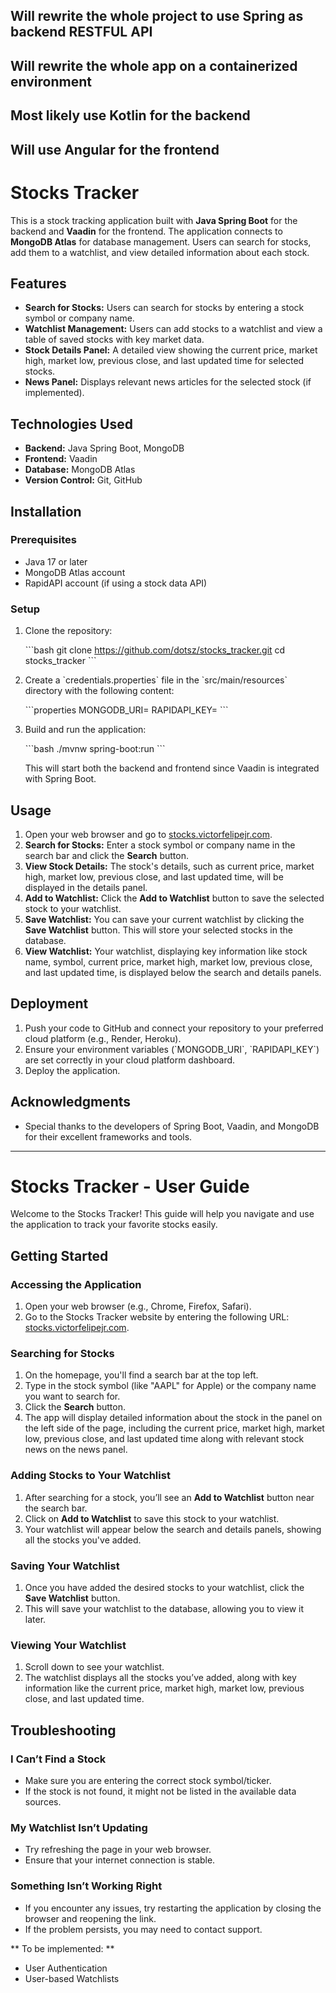 ## Will rewrite the whole project to use Spring as backend RESTFUL API
## Will rewrite the whole app on a containerized environment
## Most likely use Kotlin for the backend
## Will use Angular for the frontend


# Stocks Tracker

This is a stock tracking application built with **Java Spring Boot** for the backend and **Vaadin** for the frontend. The application connects to **MongoDB Atlas** for database management. Users can search for stocks, add them to a watchlist, and view detailed information about each stock.

## Features

- **Search for Stocks:** Users can search for stocks by entering a stock symbol or company name.
- **Watchlist Management:** Users can add stocks to a watchlist and view a table of saved stocks with key market data.
- **Stock Details Panel:** A detailed view showing the current price, market high, market low, previous close, and last updated time for selected stocks.
- **News Panel:** Displays relevant news articles for the selected stock (if implemented).

## Technologies Used

- **Backend:** Java Spring Boot, MongoDB
- **Frontend:** Vaadin
- **Database:** MongoDB Atlas
- **Version Control:** Git, GitHub

## Installation

### Prerequisites

- Java 17 or later
- MongoDB Atlas account
- RapidAPI account (if using a stock data API)

### Setup

1. Clone the repository:

   \`\`\`bash
   git clone https://github.com/dotsz/stocks_tracker.git
   cd stocks_tracker
   \`\`\`

2. Create a \`credentials.properties\` file in the \`src/main/resources\` directory with the following content:

   \`\`\`properties
   MONGODB_URI=<Your MongoDB Atlas URI>
   RAPIDAPI_KEY=<Your RapidAPI Key>
   \`\`\`

3. Build and run the application:

   \`\`\`bash
   ./mvnw spring-boot:run
   \`\`\`

   This will start both the backend and frontend since Vaadin is integrated with Spring Boot.

## Usage

1. Open your web browser and go to [stocks.victorfelipejr.com](http://stocks.victorfelipejr.com).
2. **Search for Stocks:** Enter a stock symbol or company name in the search bar and click the **Search** button.
3. **View Stock Details:** The stock's details, such as current price, market high, market low, previous close, and last updated time, will be displayed in the details panel.
4. **Add to Watchlist:** Click the **Add to Watchlist** button to save the selected stock to your watchlist.
5. **Save Watchlist:** You can save your current watchlist by clicking the **Save Watchlist** button. This will store your selected stocks in the database.
6. **View Watchlist:** Your watchlist, displaying key information like stock name, symbol, current price, market high, market low, previous close, and last updated time, is displayed below the search and details panels.

## Deployment

1. Push your code to GitHub and connect your repository to your preferred cloud platform (e.g., Render, Heroku).
2. Ensure your environment variables (\`MONGODB_URI\`, \`RAPIDAPI_KEY\`) are set correctly in your cloud platform dashboard.
3. Deploy the application.


## Acknowledgments

- Special thanks to the developers of Spring Boot, Vaadin, and MongoDB for their excellent frameworks and tools.

---

# Stocks Tracker - User Guide

Welcome to the Stocks Tracker! This guide will help you navigate and use the application to track your favorite stocks easily.

## Getting Started

### Accessing the Application

1. Open your web browser (e.g., Chrome, Firefox, Safari).
2. Go to the Stocks Tracker website by entering the following URL: [stocks.victorfelipejr.com](http://stocks.victorfelipejr.com).

### Searching for Stocks

1. On the homepage, you'll find a search bar at the top left.
2. Type in the stock symbol (like "AAPL" for Apple) or the company name you want to search for.
3. Click the **Search** button.
4. The app will display detailed information about the stock in the panel on the left side of the page, including the current price, market high, market low, previous close, and last updated time along with relevant stock news on the news panel.

### Adding Stocks to Your Watchlist

1. After searching for a stock, you’ll see an **Add to Watchlist** button near the search bar.
2. Click on **Add to Watchlist** to save this stock to your watchlist.
3. Your watchlist will appear below the search and details panels, showing all the stocks you've added.

### Saving Your Watchlist

1. Once you have added the desired stocks to your watchlist, click the **Save Watchlist** button.
2. This will save your watchlist to the database, allowing you to view it later.

### Viewing Your Watchlist

1. Scroll down to see your watchlist.
2. The watchlist displays all the stocks you’ve added, along with key information like the current price, market high, market low, previous close, and last updated time.

## Troubleshooting

### I Can’t Find a Stock

- Make sure you are entering the correct stock symbol/ticker.
- If the stock is not found, it might not be listed in the available data sources.

### My Watchlist Isn’t Updating

- Try refreshing the page in your web browser.
- Ensure that your internet connection is stable.

### Something Isn’t Working Right

- If you encounter any issues, try restarting the application by closing the browser and reopening the link.
- If the problem persists, you may need to contact support.


** To be implemented: **
- User Authentication
- User-based Watchlists
